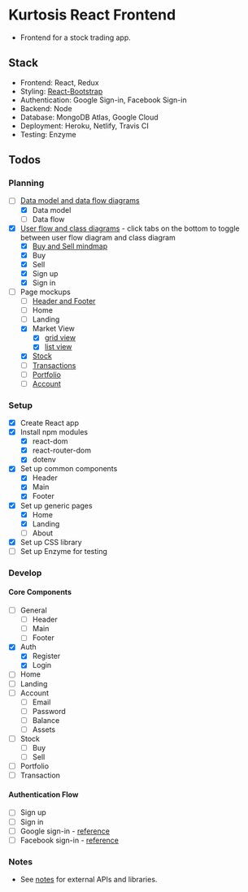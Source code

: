 # Kurtosis React Frontend
- Frontend for a stock trading app.

## Stack
- Frontend: React, Redux
- Styling: [React-Bootstrap](https://react-bootstrap.github.io/)
- Authentication: Google Sign-in, Facebook Sign-in
- Backend: Node
- Database: MongoDB Atlas, Google Cloud
- Deployment: Heroku, Netlify, Travis CI
- Testing: Enzyme

## Todos

### Planning
- [ ] [Data model and data flow diagrams](https://www.lucidchart.com/invitations/accept/a3d05af8-7701-45f3-9d95-aea6e53bf1fe)
	- [x] Data model
	- [ ] Data flow
- [x] [User flow and class diagrams](https://www.lucidchart.com/invitations/accept/b753933a-e61a-419a-bb17-512399382754) - click tabs on the bottom to toggle between user flow diagram and class diagram
	- [x] [Buy and Sell mindmap](https://www.mindmeister.com/1142330199?t=X3o3zAO1xb)
	- [x] Buy
	- [x] Sell
	- [x] Sign up
	- [x] Sign in
- [ ] Page mockups
	- [ ] [Header and Footer]()
	- [ ] Home
	- [ ] Landing
	- [x] Market View
		- [x] [grid view](https://wireframe.cc/6lapy6)
		- [x] [list view](https://wireframe.cc/8Wsa4O)
	- [x] [Stock](https://wireframe.cc/OLjSTq)
	- [ ] [Transactions]()
	- [ ] [Portfolio]()
	- [ ] [Account]()

### Setup
- [x] Create React app
- [x] Install npm modules
	- [x] react-dom
	- [x] react-router-dom
	- [x] dotenv
- [x] Set up common components 
	- [x] Header
	- [x] Main
	- [x] Footer
- [x] Set up generic pages
	- [x] Home
	- [x] Landing
	- [ ] About
- [x] Set up CSS library
- [ ] Set up Enzyme for testing

### Develop
#### Core Components
- [ ] General
	- [ ] Header
	- [ ] Main
	- [ ] Footer
- [x] Auth
	- [x] Register
	- [x] Login
- [ ] Home
- [ ] Landing
- [ ] Account
	- [ ] Email
	- [ ] Password
	- [ ] Balance
	- [ ] Assets
- [ ] Stock
	- [ ] Buy
	- [ ] Sell
- [ ] Portfolio
- [ ] Transaction
#### Authentication Flow
- [ ] Sign up
- [ ] Sign in
- [ ] Google sign-in - [reference](https://developers.google.com/identity/sign-in/web/sign-in)
- [ ] Facebook sign-in - [reference](https://developers.facebook.com/docs/facebook-login/web)

### Notes
- See [notes](https://github.com/elainechan/kurtosis-react/blob/master/notes.md) for external APIs and libraries.